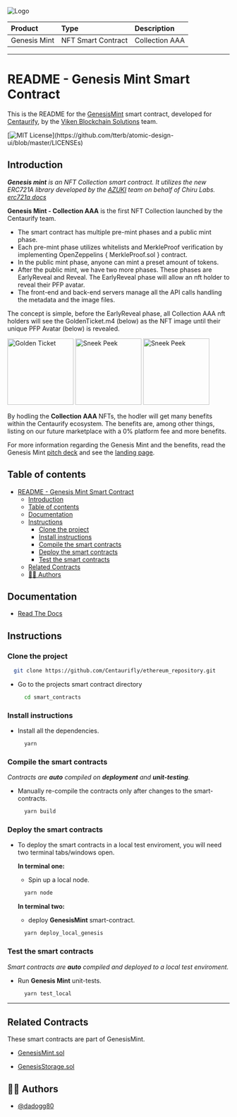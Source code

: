 ![Logo](https://www.centaurify.com/_next/image?url=%2Fimg%2Flogo%2Fcentaurify-logo.svg&w=1920&q=75)  

| Product      | Type               | Description                |
| :--------    | :-------           | :------------------------- |
| Genesis Mint | NFT Smart Contract | Collection AAA |

---

# README - Genesis Mint Smart Contract

This is the README for the [GenesisMint](https://github.com/Centaurifly/ethereum_repository/blob/merge_genesis_mint/smart_contracts/contracts/nft/genesis_mint/GenesisMint.sol) smart contract, developed for [Centaurify](https://www.centaurify.com), by the [Viken Blockchain Solutions](https://www.vikenblockchain.com) team.

[![MIT License](https://img.shields.io/apm/l/atomic-design-ui.svg?)](https://github.com/tterb/atomic-design-ui/blob/master/LICENSEs)

## Introduction


_**Genesis mint** is an NFT Collection smart contract. It utilizes the new ERC721A library developed by the [AZUKI](https://www.azuki.com/) team on behalf of Chiru Labs.  [erc721a docs](https://chiru-labs.github.io/ERC721A/#/ "ERC721A documentation")_

**Genesis Mint - Collection AAA** is the first NFT Collection launched by the Centaurify team. 
- The smart contract has multiple pre-mint phases and a public mint phase. 
- Each pre-mint phase utilizes whitelists and  MerkleProof verification by implementing  OpenZeppelins { MerkleProof.sol } contract. 
- In the public mint phase, anyone can mint a preset amount of tokens.
- After the public mint, we have two more phases. These phases are EarlyReveal and Reveal. The EarlyReveal phase will allow an nft holder to reveal their PFP avatar. 
- The front-end and back-end servers manage all the API calls handling the metadata and the image files.   

The concept is simple, before the EarlyReveal phase, all Collection AAA nft holders will see the GoldenTicket.m4 (below) as the NFT image until their unique PFP Avatar (below) is revealed. 

<p>
  <img id="img1" src="https://user-images.githubusercontent.com/41997352/188978593-a1b66272-8d90-43c1-a3ee-c7dd5472a527.png" height="150" alt="Golden Ticket">
  <img src="https://user-images.githubusercontent.com/41997352/188979996-d2a871b0-d7a2-4893-a742-9149e0254dde.jpg" height="150" width= "150" alt="Sneek Peek">
  <img src="https://user-images.githubusercontent.com/41997352/188979962-21728958-15bb-4b93-a17e-83217673643e.jpeg" height="150" width="150" alt="Sneek Peek">
</p>

By hodling the **Collection AAA** NFTs, the hodler will get many benefits within the Centaurify ecosystem. The benefits are, among other things, listing on our future marketplace with a 0% platform fee and more benefits. 

For more information regarding the Genesis Mint and the benefits, read the Genesis Mint [pitch deck]( https://www.centaurify.com/files/FINAL%20NFT%20DECK%20f_compressed.pdf "Genesis Mint - Pitch Deck") and see the [landing page](https://www.centaurify.com/whitelist "Genesis Mint landing page.").


## Table of contents

- [README - Genesis Mint Smart Contract](#readme---genesis-mint-smart-contract)
  - [Introduction](#introduction)
  - [Table of contents](#table-of-contents)
  - [Documentation](#documentation)
  - [Instructions](#instructions)
    - [Clone the project](#clone-the-project)
    - [Install instructions](#install-instructions)
    - [Compile the smart contracts](#compile-the-smart-contracts)
    - [Deploy the smart contracts](#deploy-the-smart-contracts)
    - [Test the smart contracts](#test-the-smart-contracts)
  - [Related Contracts](#related-contracts)
  - [🧑‍⚖️ Authors](#️-authors)


## Documentation

- [Read The Docs](ReadTheDocs_Genesis_Mint.md#read-the-docs---genesis-mint "Genesis Mint READTHEDOCS")


## Instructions


### Clone the project

  ```bash
    git clone https://github.com/Centaurifly/ethereum_repository.git
  ```

- Go to the projects smart contract directory

  ```bash
    cd smart_contracts
  ```


### Install instructions

- Install all the dependencies.  
  
  ```bash
    yarn
  ```  

### Compile the smart contracts

*Contracts are **auto** compiled on **deployment** and **unit-testing**.*  

- Manually re-compile the contracts only after changes to the smart-contracts.  

  ```bash
    yarn build
  ```  


### Deploy the smart contracts

- To deploy the smart contracts in a local test enviroment, you will need two terminal tabs/windows open. 

  **In terminal one:**  

  - Spin up a local node.  
  
  ```bash
    yarn node
  ```

  **In terminal two:**  

  - deploy **GenesisMint** smart-contract.  
  
  ```bash
    yarn deploy_local_genesis
  ```


### Test the smart contracts

*Smart contracts are **auto** compiled and deployed to a local test enviroment.*   

- Run **Genesis Mint** unit-tests.  
  
  ```bash
    yarn test_local
  ```

_______________________________________


## Related Contracts

These smart contracts are part of GenesisMint.

- [GenesisMint.sol](https://github.com/Centaurifly/ethereum_repository/blob/merge_genesis_mint/smart_contracts/contracts/nft/genesis_mint/GenesisMint.sol "Main NFT Smart-contract")

- [GenesisStorage.sol](https://github.com/Centaurifly/ethereum_repository/blob/merge_genesis_mint/smart_contracts/contracts/nft/genesis_mint/GenesisStorage.sol "Genesis storage Smart-contract")


## 🧑‍⚖️ Authors

- [@dadogg80](https://www.github.com/dadogg80)
